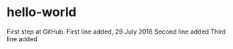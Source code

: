 # hello-world
First step at GitHub.
First line added, 29 July 2018
Second line added
Third line added
